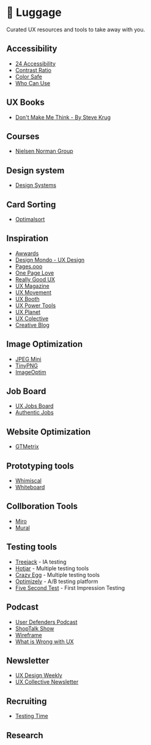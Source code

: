 # 🧳 Luggage 
Curated UX resources and tools to take away with you.
## Accessibility
* [24 Accessibility](https://www.24a11y.com)
* [Contrast Ratio](https://contrast-ratio.com)
* [Color Safe](http://colorsafe.co)
* [Who Can Use](https://whocanuse.com)
## UX Books
* [Don't Make Me Think - By Steve Krug](https://amzn.to/2OH2rre)
## Courses
* [Nielsen Norman Group](https://www.nngroup.com/)
## Design system
* [Design Systems](https://www.designsystems.com/)
## Card Sorting
* [Optimalsort](https://www.optimalworkshop.com/optimalsort/)
## Inspiration
* [Awwards](https://www.awwwards.com/)
* [Design Mondo - UX Design](https://designmodo.com/design/ux-design)
* [Pages.ooo](https://www.pages.ooo/)
* [One Page Love](https://onepagelove.com/)
* [Really Good UX](https://www.reallygoodux.io/)
* [UX Magazine](https://uxmag.com/)
* [UX Movement](https://uxmovement.com/)
* [UX Booth](https://www.uxbooth.com/)
* [UX Power Tools](https://medium.com/ux-power-tools)
* [UX Planet](https://uxplanet.org/)
* [UX Colective](https://uxdesign.cc/)
* [Creative Blog](https://www.creativebloq.com)
## Image Optimization
* [JPEG Mini](https://www.jpegmini.com/)
* [TinyPNG](https://tinypng.com/)
* [ImageOptim](https://imageoptim.com/)
## Job Board
* [UX Jobs Board](https://www.uxjobsboard.com)
* [Authentic Jobs](https://authenticjobs.com/)
## Website Optimization
* [GTMetrix](https://gtmetrix.com/)
## Prototyping tools
* [Whimiscal](https://whimsical.com/)
* [Whiteboard](https://Whiteboard.com/)
## Collboration Tools
* [Miro](https://miro.com/)
* [Mural](https://mural.com/)
## Testing tools
* [Treejack](https://www.optimalworkshop.com/treejack/) - IA testing
* [Hotjar](https://www.hotjar.com/) - Multiple testing tools
* [Crazy Egg](https://www.crazyegg.com/) - Multiple testing tools
* [Optimizely](https://www.optimizely.com/) - A/B testing platform
* [Five Second Test](https://fivesecondtest.com/) - First Impression Testing
## Podcast
* [User Defenders Podcast](https://userdefenders.com/)
* [ShopTalk Show](https://shoptalkshow.com/)
* [Wireframe](https://podcasts.apple.com/us/podcast/wireframe/id1437677219)
* [What is Wrong with UX](https://podcasts.apple.com/us/podcast/what-is-wrong-ux-users-know/id980133198)
## Newsletter
* [UX Design Weekly](https://uxdesignweekly.com/)
* [UX Collective Newsletter](https://newsletter.uxdesign.cc/)
## Recruiting
* [Testing Time](https://www.testingtime.com/en/)
## Research
